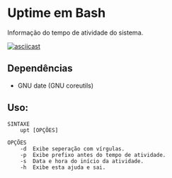 # Uptime em Bash

Informação do tempo de atividade do sistema.

[![asciicast](https://asciinema.org/a/2I6Lw4LawmKaEHw1JA5ySlMHX.svg)](https://asciinema.org/a/2I6Lw4LawmKaEHw1JA5ySlMHX)

## Dependências

- GNU date (GNU coreutils)

## Uso:

```
SINTAXE
    upt [OPÇÕES]

OPÇÕES
    -d  Exibe seperação com vírgulas.
    -p  Exibe prefixo antes do tempo de atividade.
    -s  Data e hora do início da atividade.
    -h  Exibe esta ajuda e sai.
```


